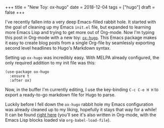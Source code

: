 +++
title = "New Toy: ox-hugo"
date = 2018-12-04
tags = ["hugo"]
draft = false
+++

I've recently fallen into a very deep Emacs-filled rabbit hole. It
started with the goal of cleaning up my Emacs `init.el` file, but
expanded to learning more Emacs Lisp and trying to get more out of
Org-mode. Now I'm typing this post in Org-mode with a new toy:
[`ox-hugo`](https://ox-hugo.scripter.co/). This Emacs package makes it easy to create blog posts
from a single Org-file by seamlessly exporting second level
headlines to Hugo's Markdown syntax.

Setting up `ox-hugo` was incredibly easy. With MELPA already
configured, the only required addition to my init file was this:

```emacs-lisp
(use-package ox-hugo
  :ensure t
  :after ox)
```

Now, in the buffer I'm currently editing, I use the key-binding
`C-c C-e H H` to export a ready-to-go markdown file for Hugo to
parse.

Luckily before I fell down the `ox-hugo` rabbit hole my Emacs
configuration was already cleaned up to my liking, hopefully it
stays that way for a while! It can be found [right here](https://github.com/douglasdavis/dotfiles/blob/master/emacs/emacs-init.org) (you'll see
it's also written in Org-mode, with the Emacs Lisp blocks loaded
via `org-babel-load-file`).
